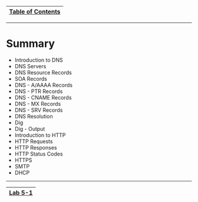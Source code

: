 |[Table of Contents](/00-Table-of-Contents.md)|
|---|

---

# Summary

* Introduction to DNS
* DNS Servers
* DNS Resource Records
* SOA Records
* DNS - A/AAAA Records
* DNS - PTR Records 
* DNS - CNAME Records
* DNS - MX Records
* DNS - SRV Records
* DNS Resolution
* Dig
* Dig - Output
* Introduction to HTTP
* HTTP Requests
* HTTP Responses
* HTTP Status Codes
* HTTPS
* SMTP
* DHCP

---

|[Lab 5-1](/07-osi-layer-7/lab-5-1.md)|
|---|
